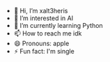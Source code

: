- 👋 Hi, I’m xalt3heris
- 👀 I’m interested in AI
- 🌱 I’m currently learning Python 
- 📫 How to reach me idk
- 😄 Pronouns: apple
- ⚡ Fun fact: I'm single 

<!---
Notyourapple/Notyourapple is a ✨ special ✨ repository because its `README.md` (this file) appears on your GitHub profile.
You can click the Preview link to take a look at your changes.
--->
